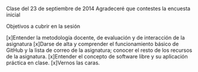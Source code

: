 Clase del 23 de septiembre de 2014
Agradeceré que contestes la encuesta inicial

Objetivos a cubrir en la sesión

[x]Entender la metodología docente, de evaluación y de interacción de la asignatura
[x]Darse de alta y comprender el funcionamiento básico de GitHub y la lista de correo de la asignatura; conocer el resto de los recursos de la asignatura.
[x]Entender el concepto de software libre y su aplicación práctica en clase.
[x]Vernos las caras.
